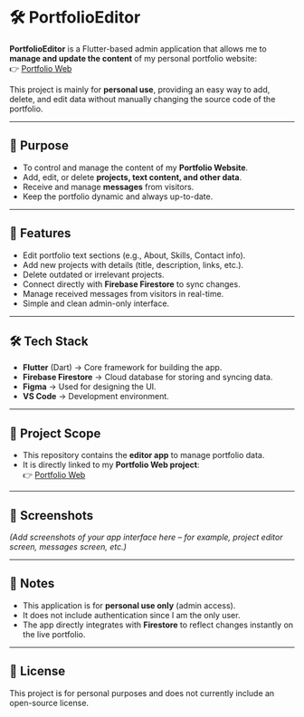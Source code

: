 # 🛠️ PortfolioEditor

**PortfolioEditor** is a Flutter-based admin application that allows me to **manage and update the content** of my personal portfolio website:  
👉 [Portfolio Web](https://mohammed-a-abdullah.github.io/portfolio_web/)

This project is mainly for **personal use**, providing an easy way to add, delete, and edit data without manually changing the source code of the portfolio.

---

## 🎯 Purpose
- To control and manage the content of my **Portfolio Website**.
- Add, edit, or delete **projects, text content, and other data**.
- Receive and manage **messages** from visitors.
- Keep the portfolio dynamic and always up-to-date.

---

## 🚀 Features
- Edit portfolio text sections (e.g., About, Skills, Contact info).
- Add new projects with details (title, description, links, etc.).
- Delete outdated or irrelevant projects.
- Connect directly with **Firebase Firestore** to sync changes.
- Manage received messages from visitors in real-time.
- Simple and clean admin-only interface.

---

## 🛠️ Tech Stack
- **Flutter** (Dart) → Core framework for building the app.  
- **Firebase Firestore** → Cloud database for storing and syncing data.  
- **Figma** → Used for designing the UI.  
- **VS Code** → Development environment.

---

## 📂 Project Scope
- This repository contains the **editor app** to manage portfolio data.  
- It is directly linked to my **Portfolio Web project**:  
  👉 [Portfolio Web](https://mohammed-a-abdullah.github.io/portfolio_web/)  

---

## 📸 Screenshots
*(Add screenshots of your app interface here – for example, project editor screen, messages screen, etc.)*

---

## 📌 Notes
- This application is for **personal use only** (admin access).  
- It does not include authentication since I am the only user.  
- The app directly integrates with **Firestore** to reflect changes instantly on the live portfolio.  

---

## 📜 License
This project is for personal purposes and does not currently include an open-source license.
